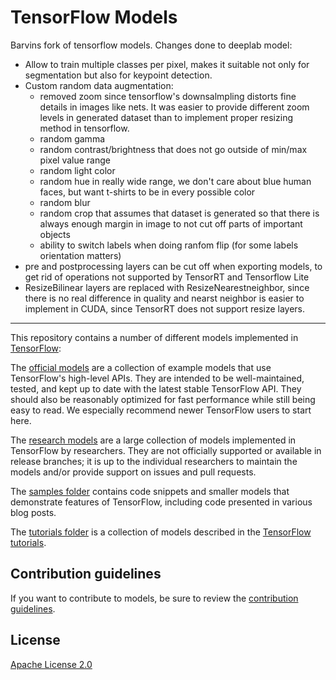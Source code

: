 # TensorFlow Models

Barvins fork of tensorflow models.
Changes done to deeplab model:
* Allow to train multiple classes per pixel, makes it suitable not only for segmentation but also for keypoint detection.
* Custom random data augmentation:
    * removed zoom since tensorflow's downsalmpling distorts fine details in images like nets. It was easier to provide different zoom levels in generated dataset than to implement proper resizing method in tensorflow.
    * random gamma
    * random contrast/brightness that does not go outside of min/max pixel value range
    * random light color
    * random hue in really wide range, we don't care about blue human faces, but want t-shirts to be in every possible color
    * random blur
    * random crop that assumes that dataset is generated so that there is always enough margin in image to not cut off parts of important objects
    * ability to switch labels when doing ranfom flip (for some labels orientation matters)
* pre and postprocessing layers can be cut off when exporting models, to get rid of operations not supported by TensorRT and Tensorflow Lite
* ResizeBilinear layers are replaced with ResizeNearestneighbor, since there is no real difference in quality and nearst neighbor is easier to implement in CUDA, since TensorRT does not support resize layers.









--------------------------------------------------------------

This repository contains a number of different models implemented in [TensorFlow](https://www.tensorflow.org):

The [official models](official) are a collection of example models that use TensorFlow's high-level APIs. They are intended to be well-maintained, tested, and kept up to date with the latest stable TensorFlow API. They should also be reasonably optimized for fast performance while still being easy to read. We especially recommend newer TensorFlow users to start here.

The [research models](https://github.com/tensorflow/models/tree/master/research) are a large collection of models implemented in TensorFlow by researchers. They are not officially supported or available in release branches; it is up to the individual researchers to maintain the models and/or provide support on issues and pull requests.

The [samples folder](samples) contains code snippets and smaller models that demonstrate features of TensorFlow, including code presented in various blog posts.

The [tutorials folder](tutorials) is a collection of models described in the [TensorFlow tutorials](https://www.tensorflow.org/tutorials/).

## Contribution guidelines

If you want to contribute to models, be sure to review the [contribution guidelines](CONTRIBUTING.md).

## License

[Apache License 2.0](LICENSE)
